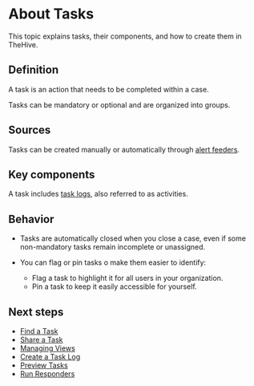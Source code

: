 # About Tasks

This topic explains tasks, their components, and how to create them in TheHive.

## Definition

A task is an action that needs to be completed within a case.

Tasks can be mandatory or optional and are organized into groups.

## Sources

Tasks can be created manually or automatically through [alert feeders](../../organization/configure-organization/manage-feeders/about-feeders.md).

## Key components

A task includes [task logs](../tasks/preview-task-details/create-a-task-log.md), also referred to as activities.

## Behavior

* Tasks are automatically closed when you close a case, even if some non-mandatory tasks remain incomplete or unassigned.

* You can flag or pin tasks o make them easier to identify:
    * Flag a task to highlight it for all users in your organization.
    * Pin a task to keep it easily accessible for yourself.

## Next steps

* [Find a Task](../tasks/search-for-tasks/find-a-task.md)
* [Share a Task](share-a-task.md)
* [Managing Views](manage-views.md)
* [Create a Task Log](../tasks/preview-task-details/create-a-task-log.md)
* [Preview Tasks](../tasks/preview-task-details/Preview-tasks.md)
* [Run Responders](../tasks/preview-task-details/run-responders.md)